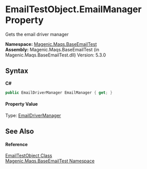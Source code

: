 # EmailTestObject.EmailManager Property 
 

Gets the email driver manager

**Namespace:**&nbsp;<a href="#/MAQS_5/Email_AUTOGENERATED/Magenic-Maqs-BaseEmailTest_Namespace">Magenic.Maqs.BaseEmailTest</a><br />**Assembly:**&nbsp;Magenic.Maqs.BaseEmailTest (in Magenic.Maqs.BaseEmailTest.dll) Version: 5.3.0

## Syntax

**C#**<br />
``` C#
public EmailDriverManager EmailManager { get; }
```


#### Property Value
Type: <a href="#/MAQS_5/Email_AUTOGENERATED/EmailDriverManager_Class">EmailDriverManager</a>

## See Also


#### Reference
<a href="#/MAQS_5/Email_AUTOGENERATED/EmailTestObject_Class">EmailTestObject Class</a><br /><a href="#/MAQS_5/Email_AUTOGENERATED/Magenic-Maqs-BaseEmailTest_Namespace">Magenic.Maqs.BaseEmailTest Namespace</a><br />